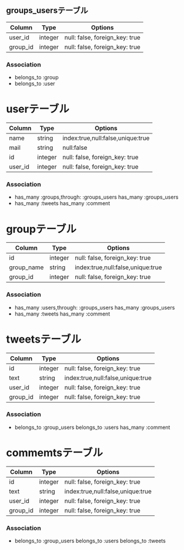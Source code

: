## groups_usersテーブル

|Column|Type|Options|
|------|----|-------|
|user_id|integer|null: false, foreign_key: true|
|group_id|integer|null: false, foreign_key: true|

### Association
- belongs_to :group
- belongs_to :user



# userテーブル

|Column|Type|Options|
|------|----|-------|
|name|string|index:true,null:false,unique:true|
|mail|string|null:false|
|id|integer|null: false, foreign_key: true|
|user_id|integer|null: false, foreign_key: true|


### Association
- has_many :groups,through: :groups_users
  has_many :groups_users
- has_many :tweets
  has_many :comment

# groupテーブル

|Column|Type|Options|
|------|----|-------|
|id|integer|null: false, foreign_key: true|
|group_name|string|index:true,null:false,unique:true|
|group_id|integer|null: false, foreign_key: true|

### Association
- has_many :users,through: :groups_users
  has_many :groups_users
- has_many :tweets
  has_many :comment




# tweetsテーブル

|Column|Type|Options|
|------|----|-------|
|id|integer|null: false, foreign_key: true|
|text|string|index:true,null:false,unique:true|
|user_id|integer|null: false, foreign_key: true|
|group_id|integer|null: false, foreign_key: true|

### Association
- belongs_to  :group_users
  belongs_to  :users
  has_many :comment


# commemtsテーブル

|Column|Type|Options|
|------|----|-------|
|id|integer|null: false, foreign_key: true|
|text|string|index:true,null:false,unique:true|
|user_id|integer|null: false, foreign_key: true|
|group_id|integer|null: false, foreign_key: true|

### Association
- belongs_to  :group_users
  belongs_to  :users
  belongs_to :tweets



